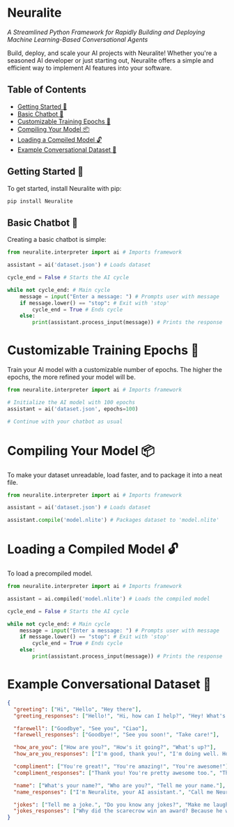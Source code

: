 # Neuralite
*A Streamlined Python Framework for Rapidly Building and Deploying Machine Learning-Based Conversational Agents*

Build, deploy, and scale your AI projects with Neuralite! Whether you're a seasoned AI developer or just starting out, Neuralite offers a simple and efficient way to implement AI features into your software.

## Table of Contents
- [Getting Started 🚀](#getting-started-🚀)
- [Basic Chatbot 🤖](#basic-chatbot-🤖)
- [Customizable Training Epochs 🔄](#customizable-training-epochs-🔄)
- [Compiling Your Model 📦](#compiling-your-model-📦)
- [Loading a Compiled Model 🔓](#loading-a-compiled-model-🔓)
- [Example Conversational Dataset 💬](#example-conversational-dataset-💬)

## Getting Started 🚀
To get started, install Neuralite with pip:
```bash
pip install Neuralite
```

## Basic Chatbot 🤖
Creating a basic chatbot is simple:
```python
from neuralite.interpreter import ai # Imports framework

assistant = ai('dataset.json') # Loads dataset

cycle_end = False # Starts the AI cycle

while not cycle_end: # Main cycle
    message = input("Enter a message: ") # Prompts user with message
    if message.lower() == "stop": # Exit with 'stop'
        cycle_end = True # Ends cycle
    else:
        print(assistant.process_input(message)) # Prints the response
```

# Customizable Training Epochs 🔄
Train your AI model with a customizable number of epochs. The higher the epochs, the more refined your model will be.
```python
from neuralite.interpreter import ai # Imports framework

# Initialize the AI model with 100 epochs
assistant = ai('dataset.json', epochs=100)

# Continue with your chatbot as usual
```

# Compiling Your Model 📦
To make your dataset unreadable, load faster, and to package it into a neat file.

```python
from neuralite.interpreter import ai # Imports framework

assistant = ai('dataset.json') # Loads dataset

assistant.compile('model.nlite') # Packages dataset to 'model.nlite'
```

# Loading a Compiled Model 🔓
To load a precompiled model.

```python
from neuralite.interpreter import ai # Imports framework

assistant = ai.compiled('model.nlite') # Loads the compiled model

cycle_end = False # Starts the AI cycle

while not cycle_end: # Main cycle
    message = input("Enter a message: ") # Prompts user with message
    if message.lower() == "stop": # Exit with 'stop'
        cycle_end = True # Ends cycle
    else:
        print(assistant.process_input(message)) # Prints the response
```
# Example Conversational Dataset 💬
```json
{
  "greeting": ["Hi", "Hello", "Hey there"],
  "greeting_responses": ["Hello!", "Hi, how can I help?", "Hey! What's up?"],

  "farewell": ["Goodbye", "See you", "Ciao"],
  "farewell_responses": ["Goodbye!", "See you soon!", "Take care!"],

  "how_are_you": ["How are you?", "How's it going?", "What's up?"],
  "how_are_you_responses": ["I'm good, thank you!", "I'm doing well. How about you?", "Not much, what about you?"],

  "compliment": ["You're great!", "You're amazing!", "You're awesome!"],
  "compliment_responses": ["Thank you! You're pretty awesome too.", "Thanks! You're great as well!", "Thanks! That means a lot."],

  "name": ["What's your name?", "Who are you?", "Tell me your name."],
  "name_responses": ["I'm Neuralite, your AI assistant.", "Call me Neuralite.", "I'm Neuralite! Nice to meet you."],

  "jokes": ["Tell me a joke.", "Do you know any jokes?", "Make me laugh."],
  "jokes_responses": ["Why did the scarecrow win an award? Because he was outstanding in his field!", "I told my computer I needed a break. Now it won't stop sending me Kit-Kats.", "Why did the math book look sad? Because it had too many problems."]
}
```
